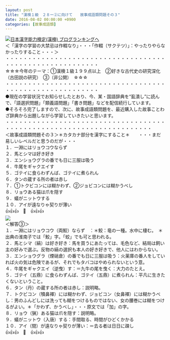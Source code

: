 ```yaml
---
layout: post
title: "漢検１級　２８ー②に向けて　　故事成語類問題その３"
date: 2016-08-02 00:00:00 +0900
categories: [故事成語類]
---
```


[![](/syuusyuu9701/assets/images/漢検１級-２８ー②に向けて-故事成語類問題その３-br_c_3028_1.gif)](http://blog.with2.net/link.php?1659096:3028 "日本漢字能力検定(漢検) ブログランキングへ")[日本漢字能力検定(漢検) ブログランキングへ](http://blog.with2.net/link.php?1659096:3028)  
＜「漢字の学習の大禁忌は作輟なり」・・・「作輟（サクテツ）」：やったりやらなかったりすること・・・＞  
・・・・・・・・・・・・・・・・・・・・・・・・・・・・・・・・・・・・・・・・・・・・・・・・・・・・・・・・・  
☆☆☆今年のテーマ：①漢検１級１９９点以上　②好きな古代史の研究深化（古田説の研究）　③（非公開）　☆☆☆　　  
・・・・・・・・・・・・・・・・・・・・・・・・・・・・・・・・・・・・・・・・・・・・・・・・・・・・・・・・・  
●現在の学習状況でお知らせしたとおり、今、某・国語辞典を“虱潰し”に読んで、「語選択問題」「類義語問題」「書き問題」などを配信続行しています。  
●そろそろ完了しますので、次に、故事成語類問題を、最近購入した故事ことわざ辞典から出題しながら学習していきたいと思います。  
・・・・・・・・・・・・・・・・・・・・・・・・・・・・・・・・・・・・・・・・・・・・・・・・・・・・・・・・・・・・・・・・・・・・・  
＜故事成語類問題その３＞＊カタカナ部分を漢字にすること＊　　・・・まだ易しいレベルだと思うのだが・・・  
１．一淵にはリョウコウならず　  
２．馬とシマは好き好き  
３．エンショウグラの番でも日に三服は吸う  
４．牛尾をギャクエイす  
５．ゴテイに食らわずんば、ゴテイに煮られん  
６．タンの蔵する所の者は赤し  
７．①トクビコンには糊かわず、②ジョビコンには糊かうべし  
８．リョウある猫は爪を隠す  
９．蟻がニットウする  
１０．アイが遠なりゃ契りが薄い  
👍👍👍　🐒　👍👍👍  
![](/syuusyuu9701/assets/images/漢検１級-２８ー②に向けて-故事成語類問題その３-8de6d2801d53cd95ad5852681bfb485e.png)  
＜解答③＞  
１．一淵にはリョウコウ（両鮫）ならず　：＊鮫：竜の一種。水中に棲む。　＊出典の淮南子では「鮫」字。「蛟」でも可と思われる。  
２．馬とシマ（縞）は好き好き：馬を買うにあたっては、毛色など、結局は飼い主の好みで選ぶ。反物の縞の選択も本人の好き好きで、他人にはわからない。  
３．エンショウグラ（煙硝倉）の番でも日に三服は吸う：火薬庫の番人をしていれば火の気は危険であるが、それでもタバコはやめられないという意。  
４．牛尾をギャクエイ（逆曳）す：＝九牛の尾を曳く：大力のたとえ。  
５．ゴテイ（五鼎）に食らわずんば、ゴテイ（五鼎）に煮られん：平凡に生きたくないということ。  
６．タン（丹）の蔵する所の者は赤し：説明略。  
７．トクビコン（犢鼻褌）には糊かわず、ジョビコン（女鼻褌）には糊かうべし：男のふんどしには洗っても糊をつけるものではない、女の腰巻には糊をつけるがよい。＊「かわず、かうべし」・・・原文では「加」の字。  
８．リョウ（猟）ある猫は爪を隠す：説明略。  
９．蟻がニットウ（入唐）する：手間取る、時間がひどくかかる  
１０．アイ（間）が遠なりゃ契りが薄い：＝去る者は日日に疎し  
👍👍👍　🐒　👍👍👍  
  
  